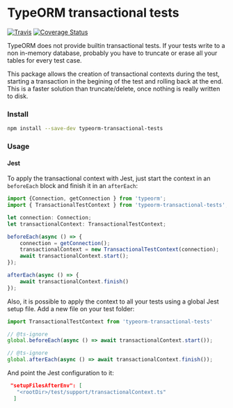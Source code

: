 # TypeORM transactional tests

[![Travis](https://img.shields.io/travis/viniciusjssouza/typeorm-transactional-tests.svg)](https://travis-ci.org/alexjoverm/typescript-library-starter)
[![Coverage Status](https://coveralls.io/repos/github/viniciusjssouza/typeorm-transactional-tests/badge.svg?branch=master)](https://coveralls.io/github/viniciusjssouza/typeorm-transactional-tests?branch=master)

TypeORM does not provide builtin transactional tests. If your tests write to a non in-memory database, probably you have to truncate 
or erase all your tables for every test case.

This package allows the creation of transactional contexts during the test, starting a transaction in the begining of the test 
and rolling back at the end. This is a faster solution than truncate/delete, once nothing is really written to disk.   

### Install
```bash
npm install --save-dev typeorm-transactional-tests
```

### Usage

#### Jest

To apply the transactional context with Jest, just start the context in an `beforeEach` block and finish it in an `afterEach`:
```typescript
import {Connection, getConnection } from 'typeorm';
import { TransactionalTestContext } from 'typeorm-transactional-tests';

let connection: Connection;
let transactionalContext: TransactionalTestContext;

beforeEach(async () => {
    connection = getConnection();
    transactionalContext = new TransactionalTestContext(connection);
    await transactionalContext.start();    
});

afterEach(async () => {
    await transactionalContext.finish()
});
```
Also, it is possible to apply the context to all your tests using a global Jest setup file. Add a new file on your test folder:

```typescript 
import TransactionalTestContext from 'typeorm-transactional-tests'

// @ts-ignore
global.beforeEach(async () => await transactionalContext.start());

// @ts-ignore
global.afterEach(async () => await transactionalContext.finish());
```
And point the Jest configuration to it:
```json
 "setupFilesAfterEnv": [
   "<rootDir>/test/support/transactionalContext.ts"
  ]
```
